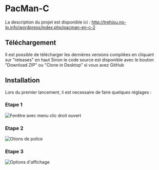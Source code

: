 PacMan-C
========
La description du projet est disponible ici : http://trehiou.no-ip.info/wordpress/index.php/pacman-en-c-2

Téléchargement
--------------
Il est possible de télécharger les dernières versions compilées en cliquant sur "releases" en haut
Sinon le code source est disponible avec le bouton "Download ZIP" ou "Clone in Desktop" si vous avez GitHub

Installation
------------
Lors du premier lancement, il est necessaire de faire quelques réglages :

### Etape 1
![Fenêtre avec menu clic droit ouvert](/../screenshots/1.png?raw=true "Faire un clic droit sur la barre de titre")

### Etape 2
![Otions de police](/../screenshots/2.png?raw=true "Réglez ces option comme ceci")

### Etape 3
![Options d'affichage](/../screenshots/3.png?raw=true "Réglez ces option comme ceci")
